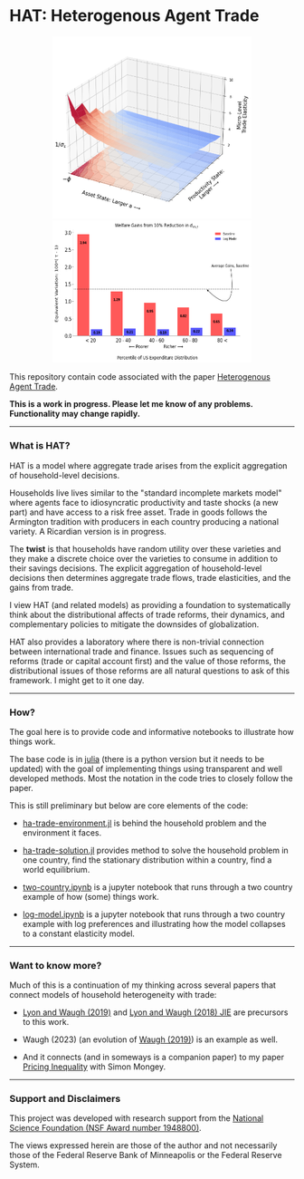 # HAT: Heterogenous Agent Trade



<p float="left" align="middle">
  <img src="./notes/figures/micro-elasticity.png" width="350" />
  <img src="./notes/figures/ge-welfare-household-vs-log.png" width="350" height="250"  /> 
</p>

This repository contain code associated with the paper [Heterogenous Agent Trade](./notes/heterogeneous-agent-trade.pdf).

**This is a work in progress. Please let me know of any problems. Functionality may change rapidly.**

---

### What is HAT?

HAT is a model where aggregate trade arises from the explicit aggregation of household-level decisions.

Households live lives similar to the "standard incomplete markets model" where agents face to idiosyncratic productivity and taste shocks (a new part) and have access to a risk free asset. Trade in goods follows the Armington tradition  with producers in each country producing a national variety. A Ricardian version is in progress.

The **twist** is that households have random utility over these varieties and they make a discrete choice over the varieties to consume in addition to their savings decisions. The explicit aggregation of household-level decisions then determines aggregate trade flows, trade elasticities, and the gains from trade.

I view HAT (and related models) as providing a foundation to systematically think about the distributional affects of trade reforms, their dynamics, and complementary policies to mitigate the downsides of globalization.  

HAT also provides a laboratory where there is non-trivial connection between international trade and finance. Issues such as sequencing of reforms (trade or capital account first) and the value of those reforms, the distributional issues of those reforms are all natural questions to ask of this framework. I might get to it one day.

---

### How?

The goal here is to provide code and informative notebooks to illustrate how things work. 

The base code is in [julia](https://github.com/JuliaLang) (there is a python version but it needs to be updated) with the goal of implementing things using transparent and well developed methods. Most the notation in the code tries to closely follow the paper. 

This is still preliminary but below are core elements of the code:

- [ha-trade-environment.jl](./code/julia/ha-trade-environment.jl) is behind the household problem and the environment it faces. 

- [ha-trade-solution.jl](./code/julia/ha-trade-solution.jl) provides method to solve the household problem in one country, find the stationary distribution within a country, find a world equilibrium.

- [two-country.ipynb](./notebooks/two-country.ipynb) is a jupyter notebook that runs through a two country example of how (some) things work. 

- [log-model.ipynb](./notebooks/log-model.ipynb) is a jupyter notebook that runs through a two country example with log preferences and illustrating how the model collapses to a constant elasticity model.


---

### Want to know more?

Much of this is a continuation of my thinking across several papers that connect models of household heterogeneity with trade:

- [Lyon and Waugh (2019)](https://www.waugheconomics.com/uploads/2/2/5/6/22563786/lw_quant_losses.pdf) and [Lyon and Waugh (2018) JIE](https://www.waugheconomics.com/uploads/2/2/5/6/22563786/lw_tax.pdf) are precursors to this work.

- Waugh (2023) (an evolution of [Waugh (2019)](https://www.waugheconomics.com/uploads/2/2/5/6/22563786/waugh_consumption.pdf)) is an example as well.

- And it connects (and in someways is a companion paper) to my paper [Pricing Inequality](http://www.simonmongey.com/uploads/6/5/6/6/65665741/mw_2022_11_16_minneapolis_fed_online.pdf) with Simon Mongey. 

---

### Support and Disclaimers

This project was developed with research support from the [National Science Foundation (NSF Award number 1948800)](https://www.nsf.gov/awardsearch/showAward?AWD_ID=1948800&HistoricalAwards=false). 


The views expressed herein are those of the author and not necessarily those of the Federal Reserve Bank of Minneapolis or the Federal Reserve System. 